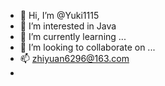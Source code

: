 - 👋 Hi, I’m @Yuki1115
- 👀 I’m interested in Java
- 🌱 I’m currently learning ...
- 💞️ I’m looking to collaborate on ...
- 📫 zhiyuan6296@163.com
-  
<!---
Yuki1115/Yuki1115 is a ✨ special ✨ repository because its `README.md` (this file) appears on your GitHub profile.
You can click the Preview link to take a look at your changes.
--->
